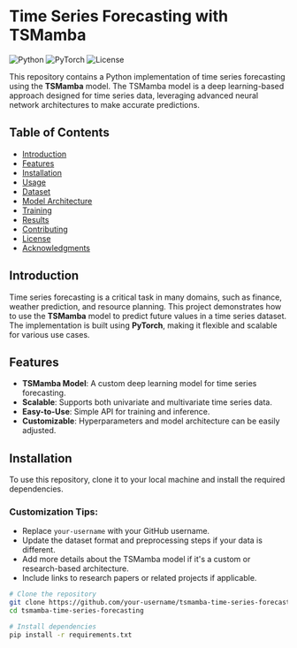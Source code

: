 # Time Series Forecasting with TSMamba

![Python](https://img.shields.io/badge/Python-3.8%2B-blue)
![PyTorch](https://img.shields.io/badge/PyTorch-2.0%2B-orange)
![License](https://img.shields.io/badge/License-MIT-green)

This repository contains a Python implementation of time series forecasting using the **TSMamba** model. The TSMamba model is a deep learning-based approach designed for time series data, leveraging advanced neural network architectures to make accurate predictions.

## Table of Contents
- [Introduction](#introduction)
- [Features](#features)
- [Installation](#installation)
- [Usage](#usage)
- [Dataset](#dataset)
- [Model Architecture](#model-architecture)
- [Training](#training)
- [Results](#results)
- [Contributing](#contributing)
- [License](#license)
- [Acknowledgments](#acknowledgments)

## Introduction
Time series forecasting is a critical task in many domains, such as finance, weather prediction, and resource planning. This project demonstrates how to use the **TSMamba** model to predict future values in a time series dataset. The implementation is built using **PyTorch**, making it flexible and scalable for various use cases.

## Features
- **TSMamba Model**: A custom deep learning model for time series forecasting.
- **Scalable**: Supports both univariate and multivariate time series data.
- **Easy-to-Use**: Simple API for training and inference.
- **Customizable**: Hyperparameters and model architecture can be easily adjusted.

## Installation
To use this repository, clone it to your local machine and install the required dependencies.

### Customization Tips:
- Replace `your-username` with your GitHub username.
- Update the dataset format and preprocessing steps if your data is different.
- Add more details about the TSMamba model if it's a custom or research-based architecture.
- Include links to research papers or related projects if applicable.

```bash
# Clone the repository
git clone https://github.com/your-username/tsmamba-time-series-forecasting.git
cd tsmamba-time-series-forecasting

# Install dependencies
pip install -r requirements.txt
